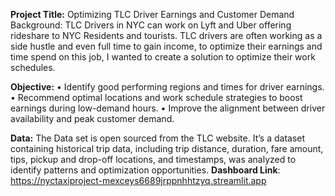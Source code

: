 **Project Title:** Optimizing TLC Driver Earnings and Customer Demand 
Background: TLC Drivers in NYC can work on Lyft and Uber offering rideshare to NYC Residents and tourists. TLC drivers are often working as a side hustle and even full time to gain income, to optimize their earnings and time spend on this job, I wanted to create a solution to optimize their work schedules. 

**Objective:**
•	Identify good performing regions and times for driver earnings.
•	Recommend optimal locations and work schedule strategies to boost earnings during low-demand hours.
•	Improve the alignment between driver availability and peak customer demand.

**Data:** The Data set is open sourced from the TLC website. It’s a dataset containing historical trip data, including trip distance, duration, fare amount, tips, pickup and drop-off locations, and timestamps, was analyzed to identify patterns and optimization opportunities.
**Dashboard Link**: https://nyctaxiproject-mexceys6689jrppnhhtzyq.streamlit.app
